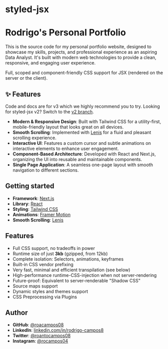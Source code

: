 # styled-jsx
# Rodrigo's Personal Portfolio

This is the source code for my personal portfolio website, designed to showcase my skills, projects, and professional experience as an aspiring Data Analyst. It's built with modern web technologies to provide a clean, responsive, and engaging user experience.

Full, scoped and component-friendly CSS support for JSX (rendered on the server or the client).
## ✨ Features

Code and docs are for v3 which we highly recommend you to try. Looking for styled-jsx v2? Switch to the [v2 branch](https://github.com/vercel/styled-jsx/tree/v2).
- **Modern & Responsive Design**: Built with Tailwind CSS for a utility-first, mobile-friendly layout that looks great on all devices.
- **Smooth Scrolling**: Implemented with [Lenis](https://github.com/studio-freight/lenis) for a fluid and pleasant scrolling experience.
- **Interactive UI**: Features a custom cursor and subtle animations on interactive elements to enhance user engagement.
- **Component-Based Architecture**: Developed with React and Next.js, organizing the UI into reusable and maintainable components.
- **Single Page Application**: A seamless one-page layout with smooth navigation to different sections.


## Getting started
- **Framework**: [Next.js](https://nextjs.org/)
- **Library**: [React](https://reactjs.org/)
- **Styling**: [Tailwind CSS](https://tailwindcss.com/)
- **Animations**: [Framer Motion](https://www.motion.dev)
- **Smooth Scrolling**: [Lenis](https://github.com/studio-freight/lenis)

## Features

- Full CSS support, no tradeoffs in power
- Runtime size of just **3kb** (gzipped, from 12kb)
- Complete isolation: Selectors, animations, keyframes
- Built-in CSS vendor prefixing
- Very fast, minimal and efficient transpilation (see below)
- High-performance runtime-CSS-injection when not server-rendering
- Future-proof: Equivalent to server-renderable "Shadow CSS"
- Source maps support
- Dynamic styles and themes support
- CSS Preprocessing via Plugins


## Author


- **GitHub**: [@roacampos08](https://github.com/roacampos08)
- **LinkedIn**: [linkedin.com/in/rodrigo-campos8](https://linkedin.com/in/rodrigo-campos8/)
- **Twitter**: [@roantocampos08](https://twitter.com/roantocampos08)
- **Instagram**: [@rocampos04](https://instagram.com/rocampos04)
